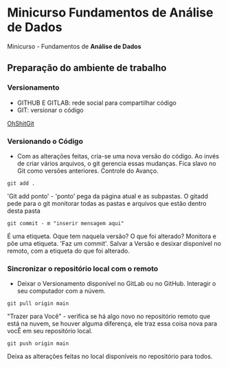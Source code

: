 # Minicurso Fundamentos de Análise de Dados

Minicurso - Fundamentos de **Análise de Dados**


## Preparação do ambiente de trabalho

### Versionamento

- GITHUB E GITLAB: rede social para compartilhar código
- GIT: versionar o código
  
[OhShitGit](https://ohshitgit.com/)

### Versionando o Código

- Com as alterações feitas, cria-se uma nova versão do código. Ao invés de criar vários arquivos, o git gerencia essas mudanças. Fica slavo no Git como versões anteriores. Controle do Avanço.

```
git add .
```

'Git add ponto' - 'ponto' pega da página atual e as subpastas. O gitadd pede para o git monitorar todas as pastas e arquivos que estão dentro desta pasta

```
git commit - m "inserir mensagem aqui"
```

É uma etiqueta. Oque tem naquela versão? O que foi alterado? Monitora e põe uma etiqueta. 'Faz um commit'. Salvar a Versão e desixar disponível no remoto, com a etiqueta do que foi alterado.

### Sincronizar o repositório local com o remoto

- Deixar o Versionamento disponível no GitLab ou no GitHub. Interagir o seu computador com a núvem.  

```
git pull origin main
```

"Trazer para Você" - verifica se há algo novo no repositório remoto que está na nuvem, se houver alguma diferença, ele traz essa coisa nova para vocÊ em seu repositório local. 

```
git push origin main
```

Deixa as alterações feitas no local disponíveis no repositório para todos. 
